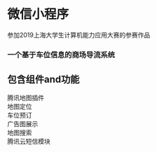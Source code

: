 # 微信小程序
参加2019上海大学生计算机能力应用大赛的参赛作品 
### 一个基于车位信息的商场导流系统
## 包含组件and功能
腾讯地图插件 <br>
地图定位<br>
车位预订<br>
广告图展示<br>
地图搜索<br>
腾讯云短信模块<br>
